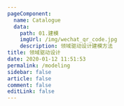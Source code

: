 ```yaml
---
pageComponent:
  name: Catalogue
  data:
    path: 01.建模
    imgUrl: /img/wechat_qr_code.jpg
    description: 领域驱动设计建模方法
title: 领域驱动设计
date: 2020-01-12 11:51:53
permalink: /modeling
sidebar: false
article: false
comment: false
editLink: false
---
```

